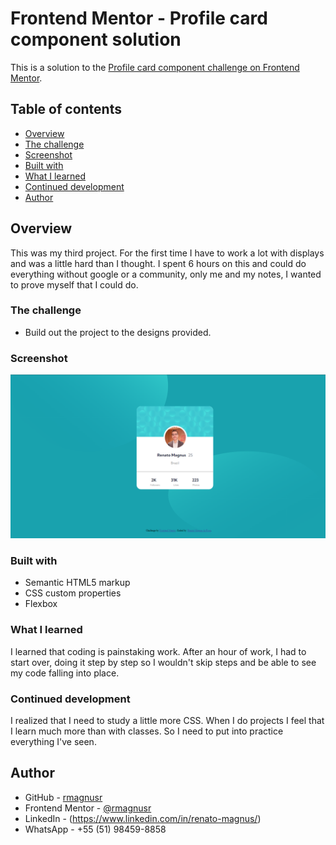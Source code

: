 # Frontend Mentor - Profile card component solution

This is a solution to the [Profile card component challenge on Frontend Mentor](https://www.frontendmentor.io/challenges/profile-card-component-cfArpWshJ).  

## Table of contents

  - [Overview](#overview)
  - [The challenge](#the-challenge)
  - [Screenshot](#screenshot)
  - [Built with](#built-with)
  - [What I learned](#what-i-learned)
  - [Continued development](#continued-development)
  - [Author](#author)

## Overview
This was my third project. For the first time I have to work a lot with displays and was a little hard than I thought. I spent 6 hours on this and could do everything without google or a community, only me and my notes, I wanted to prove myself that I could do. 

### The challenge

- Build out the project to the designs provided.

### Screenshot

![](./src/images/final-project.png)

### Built with

- Semantic HTML5 markup
- CSS custom properties
- Flexbox

### What I learned

I learned that coding is painstaking work. After an hour of work, I had to start over, doing it step by step so I wouldn't skip steps and be able to see my code falling into place.

### Continued development

I realized that I need to study a little more CSS. When I do projects I feel that I learn much more than with classes. So I need to put into practice everything I've seen.

## Author

- GitHub - [rmagnusr](https://github.com/rmagnusr)
- Frontend Mentor - [@rmagnusr](https://www.frontendmentor.io/profile/rmagnusr)
- LinkedIn - (https://www.linkedin.com/in/renato-magnus/)
- WhatsApp - +55 (51) 98459-8858

